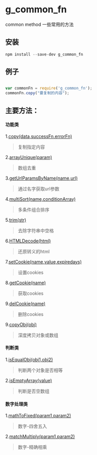 # g_common_fn
common method 一些常用的方法

## 安装
```javascript 
npm install --save-dev g_common_fn
```

## 例子
```javascript 

var commonFn = require('g_common_fn');
commonFn.copy("要复制的内容");

```


## 主要方法：

#### 功能类
1.[copy(data,successFn,errorFn)](https://github.com/guosimin/g_common_fn/blob/master/common/arrayUnique.js)
> 复制指定内容

2.[arrayUnique(param)](https://github.com/guosimin/g_common_fn/blob/master/common/arrayUnique.js)
> 数组去重

3.[getUrlParamsByName(name,url)](https://github.com/guosimin/g_common_fn/blob/master/common/getUrlParamsByName.js)
> 通过名字获取url参数

4.[multiSort(name,conditionArray)](https://github.com/guosimin/g_common_fn/blob/master/common/multiSort.js)
> 多条件组合排序

5.[trim(str)](https://github.com/guosimin/g_common_fn/blob/master/common/trim.js)
> 去除字符串中空格

6.[HTMLDecode(html)](https://github.com/guosimin/g_common_fn/blob/master/common/HTMLDecode.js)
> 还原转义的html

7.[setCookie(name,value,expiredays)](https://github.com/guosimin/g_common_fn/blob/master/common/setCookie.js)
> 设置cookies

8.[getCookie(name)](https://github.com/guosimin/g_common_fn/blob/master/common/getCookie.js)
> 获取cookies

9.[delCookie(name)](https://github.com/guosimin/g_common_fn/blob/master/common/delCookie.js)
> 删除cookies

9.[copyObj(obj)](https://github.com/guosimin/g_common_fn/blob/master/common/copyObj.js)
> 深度拷贝对象或数组


#### 判断类
1.[isEqualObj(obj1,obj2)](https://github.com/guosimin/g_common_fn/blob/master/common/isEqualObj.js)
> 判断两个对象是否相等

2.[isEmptyArray(value)](https://github.com/guosimin/g_common_fn/blob/master/common/isEmptyArray.js)
> 判断是否空数组


#### 数字处理类
1.[mathToFixed(param1,param2)](https://github.com/guosimin/g_common_fn/blob/master/common/mathToFixed.js)
> 数字-四舍五入

2.[matchMultiply(param1,param2)](https://github.com/guosimin/g_common_fn/blob/master/common/matchMultiply.js)
> 数字-精确相乘
